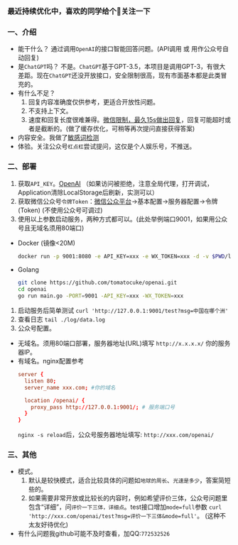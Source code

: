 ### 最近持续优化中，喜欢的同学给个🌟关注一下

### 一、介绍
- 能干什么？ 通过调用`OpenAI`的接口智能回答问题。(API调用 或 用作公众号自动回复)
- 是`ChatGPT`吗？  不是。`ChatGPT`基于GPT-3.5，本项目是调用GPT-3，有很大差距。现在`ChatGPT`还没开放接口，安全限制很高，现有市面基本都是此类冒充的。
- 有什么不足？ 
  1. 回复内容准确度仅供参考，更适合开放性问题。 
  2. 不支持上下文。
  3. 速度和回复长度很难兼得。[微信限制，最久15s做出回复](https://developers.weixin.qq.com/doc/offiaccount/Message_Management/Passive_user_reply_message.html)，回复可能超时或者是截断的。(做了缓存优化，可稍等再次提问直接获得答案)
- 内容安全。我做了[敏感词检测](https://github.com/tomatocuke/sieve)
- 体验。关注公众号`杠点杠`尝试提问，这仅是个人娱乐号，不推送。

### 二、部署
1. 获取`API_KEY`。[OpenAI](https://beta.openai.com/account/api-keys) （如果访问被拒绝，注意全局代理，打开调试，Application清除LocalStorage后刷新，实测可以）
2. 获取微信公众号`令牌Token`：[微信公众平台](https://mp.weixin.qq.com/)->基本配置->服务器配置->令牌(Token)  (不使用公众号可调过)
3. 使用以上参数启动服务，两种方式都可以。(此处举例端口9001，如果用公众号且无域名须用80端口)
  - Docker (镜像<20M)
    ```bash
    docker run -p 9001:8080 -e API_KEY=xxx -e WX_TOKEN=xxx -d -v $PWD/log:/app/log tomatocuke/openai
    ```
  - Golang
    ```bash 
    git clone https://github.com/tomatocuke/openai.git
    cd openai
    go run main.go -PORT=9001 -API_KEY=xxx -WX_TOKEN=xxx 
    ```
1. 启动服务后简单测试 `curl 'http://127.0.0.1:9001/test?msg=中国在哪个洲'` 
2. 查看日志 `tail ./log/data.log`
3. 公众号配置。 
  - 无域名。须用80端口部署，服务器地址(URL)填写 `http://x.x.x.x/` 你的服务器IP。
  - 有域名。nginx配置参考
    ```conf
    server {
      listen 80;
      server_name xxx.com; #你的域名

      location /openai/ {
        proxy_pass http://127.0.0.1:9001/; # 服务端口号
      }
    }
    ```
    `nginx -s reload`后，公众号服务器地址填写: `http://xxx.com/openai/`


### 三、其他
- 模式。
  1. 默认是较快模式，适合比较具体的问题如`地球的周长`、`光速是多少`，答案简短些的。  
  2. 如果需要非常开放或比较长的内容时，例如希望评价三体，公众号问题里包含“详细”，问`评价一下三体，详细点`。test接口增加`mode=full`参数 `curl 'http://xxx.com/openai/test?msg=评价一下三体&mode=full'`。 (这种不太友好待优化)
- 有什么问题我github可能不及时查看，加QQ:`772532526`
